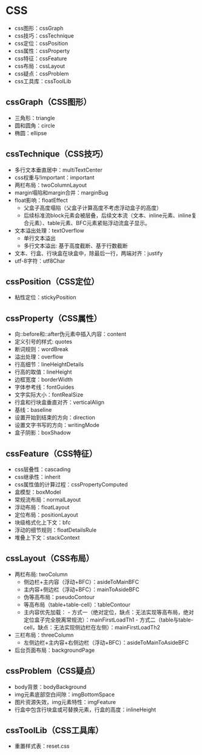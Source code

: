 # CSS
- css图形：cssGraph
- css技巧：cssTechnique
- css定位：cssPosition
- css属性：cssProperty
- css特征：cssFeature
- css布局：cssLayout
- css疑点：cssProblem
- css工具库：cssToolLib


## cssGraph（CSS图形）
- 三角形：triangle
- 圆和圆角：circle
- 椭圆：ellipse


## cssTechnique（CSS技巧）
- 多行文本垂直居中：multiTextCenter
- css权重与!important：important
- 两栏布局：twoColumnLayout
- margin塌陷和margin合并：marginBug
- float影响：floatEffect
	- 父盒子高度塌陷（父盒子计算高度不考虑浮动盒子的高度）
	- 后续标准流block元素会被层叠，后续文本流（文本、inline元素、inline复合元素）、table元素、BFC元素紧贴浮动流盒子显示。
- 文本溢出处理：textOverflow
	- 单行文本溢出
	- 多行文本溢出: 基于高度截断、基于行数截断
- 文本、行盒、行块盒在块盒中，除最后一行，两端对齐：justify
- utf-8字符：utf8Char


## cssPosition（CSS定位）
- 粘性定位：stickyPosition


## cssProperty（CSS属性）
- 向::before和::after伪元素中插入内容：content
- 定义引号的样式: quotes
- 断词规则：wordBreak
- 溢出处理：overflow
- 行高细节：lineHeightDetails
- 行高的取值：lineHeight
- 边框宽度：borderWidth
- 字体参考线：fontGuides
- 文字实际大小：fontRealSize
- 行盒和行块盒垂直对齐：verticalAlign
- 基线：baseline
- 设置开始到结束的方向：direction
- 设置文字书写的方向：writingMode
- 盒子阴影：boxShadow


## cssFeature（CSS特征）
- css层叠性：cascading
- css继承性：inherit
- css属性值的计算过程：cssPropertyComputed
- 盒模型：boxModel
- 常规流布局：normalLayout
- 浮动布局：floatLayout
- 定位布局：positionLayout
- 块级格式化上下文：bfc
- 浮动的细节规则：floatDetailsRule
- 堆叠上下文：stackContext

## cssLayout（CSS布局）
- 两栏布局: twoColumn
  - 侧边栏+主内容（浮动+BFC）：asideToMainBFC
  - 主内容+侧边栏（浮动+BFC）：mainToAsideBFC
  - 伪等高布局：pseudoContour
  - 等高布局（table+table-cell）：tableContour
  - 主内容优先加载：
  		- 方式一（绝对定位，缺点：无法实现等高布局，绝对定位盒子完全脱离常规流）：mainFirstLoadTh1
  		- 方式二（table与table-cell，缺点：无法实现侧边栏在左侧）：mainFirstLoadTh2
- 三栏布局：threeColumn
	- 左侧边栏+主内容+右侧边栏（浮动+BFC）：asideToMainToAsideBFC
- 后台页面布局：backgroundPage

## cssProblem（CSS疑点）
- body背景：bodyBackground
- img元素底部空白间隙：imgBottomSpace
- 图片资源失效，img元素特性：imgFeature
- 行盒中包含行块盒或可替换元素，行盒的高度：inlineHeight

## cssToolLib（CSS工具库）
- 重置样式表：reset.css

